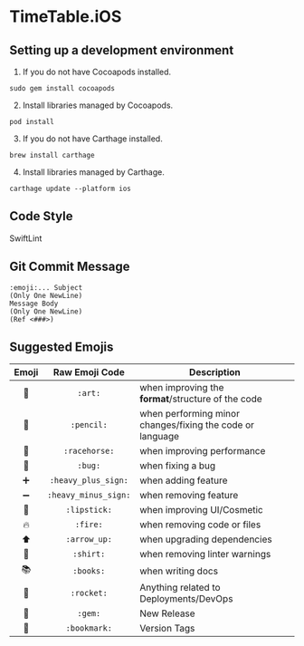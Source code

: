 # TimeTable.iOS

## Setting up a development environment

1. If you do not have Cocoapods installed.
```
sudo gem install cocoapods
```

2. Install libraries managed by Cocoapods.
```
pod install
```

3. If you do not have Carthage installed.
```
brew install carthage
```

4. Install libraries managed by Carthage.
```
carthage update --platform ios
```

## Code Style
SwiftLint

## Git Commit Message
```
:emoji:... Subject
(Only One NewLine)
Message Body
(Only One NewLine)
(Ref <###>)
```

## Suggested Emojis

| Emoji | Raw Emoji Code | Description |
|:---:|:---:|---|
| :art: | `:art:` | when improving the **format**/structure of the code |
| :pencil: | `:pencil:` | when performing minor changes/fixing the code or language |
| :racehorse: | `:racehorse:` | when improving performance |
| :bug: | `:bug:` | when fixing a bug |
| :heavy_plus_sign: | `:heavy_plus_sign:` | when adding feature |
| :heavy_minus_sign: | `:heavy_minus_sign:` | when removing feature |
| :lipstick: | `:lipstick:` | when improving UI/Cosmetic |
| :fire: | `:fire:` | when removing code or files |
| :arrow_up: | `:arrow_up:` |  when upgrading dependencies |
| :shirt: | `:shirt:` | when removing linter warnings |
| :books: | `:books:` | when writing docs |
| :rocket: | `:rocket:` | Anything related to Deployments/DevOps |
| :gem: | `:gem:` | New Release |
| :bookmark: | `:bookmark:` | Version Tags |
